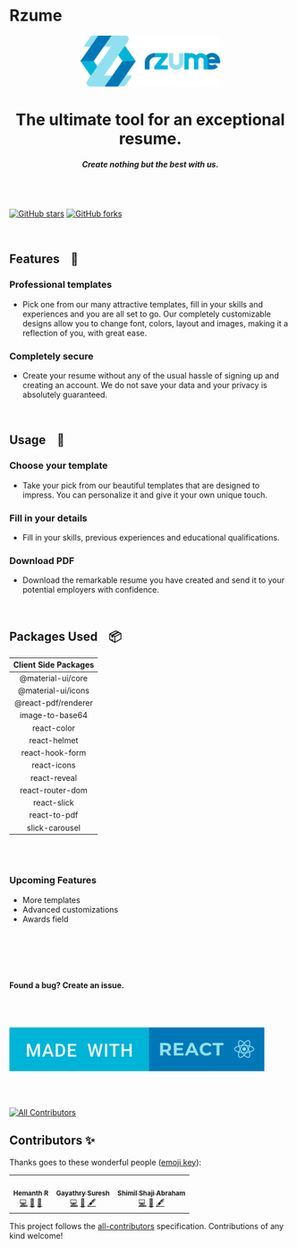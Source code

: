 # Rzume

<p align="center">
<img alt="resume builder" src="./src/assets/images/svg/logo_with_text.svg" width="250px" />
</p>

<h1 align="center">The ultimate tool for an exceptional resume.</h1>
<h5 align="center">Create nothing but the best with us.</h5>

<br><br>

[![GitHub stars](https://img.shields.io/github/stars/hhhrrrttt222111/resume-builder?color=ff69b4&style=flatsquare)](https://github.com/hhhrrrttt222111/resume-builder/stargazers)
[![GitHub forks](https://img.shields.io/github/forks/hhhrrrttt222111/resume-builder?color=blueviolet&style=flatsquare)](https://github.com/hhhrrrttt222111/resume-builder/network)

<br>

## Features &nbsp;&nbsp; :page_with_curl:

### Professional templates
* Pick one from our many attractive templates, fill in your skills and experiences and you are all set to go. Our completely customizable designs allow you to change font, colors, layout and images, making it a reflection of you, with great ease.

### Completely secure
* Create your resume without any of the usual hassle of signing up and creating an account. We do not save your data and your privacy is absolutely guaranteed.

<br>

## Usage  &nbsp;&nbsp; :scroll:

### Choose your template
* Take your pick from our beautiful templates that are designed to impress. You can personalize it and give it your own unique touch.

### Fill in your details
* Fill in your skills, previous experiences and educational qualifications.

### Download PDF
* Download the remarkable resume you have created and send it to your potential employers with confidence.
<br> 

## Packages Used &nbsp;&nbsp; :package:

| Client Side Packages  |
| :-------------: |
| @material-ui/core  |
| @material-ui/icons  |
| @react-pdf/renderer |
| image-to-base64  |
| react-color |
| react-helmet  |
| react-hook-form |
| react-icons  |
| react-reveal |
| react-router-dom  |
| react-slick  |
| react-to-pdf |
| slick-carousel |


<br><br>

### Upcoming Features &nbsp;&nbsp; 
* More templates
* Advanced customizations
* Awards field

<br><br><br><br>

#### Found a bug? Create an issue.

<br><br>

<img alt="resume builder" src="./src/assets/images/svg/Made-with-react.svg" />

<br><br>


<!-- ALL-CONTRIBUTORS-BADGE:START - Do not remove or modify this section -->
[![All Contributors](https://img.shields.io/badge/all_contributors-3-orange.svg?style=flat-square)](#contributors-)
<!-- ALL-CONTRIBUTORS-BADGE:END -->

## Contributors ✨

Thanks goes to these wonderful people ([emoji key](https://allcontributors.org/docs/en/emoji-key)):

<!-- ALL-CONTRIBUTORS-LIST:START - Do not remove or modify this section -->
<!-- prettier-ignore-start -->
<!-- markdownlint-disable -->
<table>
  <tr>
    <td align="center"><a href="https://hhhrrrttt222111.web.app/"><img src="https://avatars.githubusercontent.com/u/43471295?v=4?s=100" width="100px;" alt=""/><br /><sub><b>Hemanth R</b></sub></a><br /><a href="https://github.com/hhhrrrttt222111/resume-builder/commits?author=hhhrrrttt222111" title="Code">💻</a> <a href="#design-hhhrrrttt222111" title="Design">🎨</a> <a href="#maintenance-hhhrrrttt222111" title="Maintenance">🚧</a></td>
        <td align="center"><a href="https://iamgayathrysuresh.web.app/"><img src="https://avatars.githubusercontent.com/u/62144916?v=4?s=100" width="100px;" alt=""/><br /><sub><b>Gayathry Suresh</b></sub></a><br /><a href="https://github.com/hhhrrrttt222111/resume-builder/commits?author=Gayathry17" title="Code">💻</a> <a href="#design-Gayathry17" title="Design">🎨</a> <a href="#content-Gayathry17" title="Content">🖋</a></td>
    <td align="center"><a href="https://github.com/ShimilSAbraham"><img src="https://avatars.githubusercontent.com/u/62107737?v=4?s=100" width="100px;" alt=""/><br /><sub><b>Shimil Shaji Abraham</b></sub></a><br /><a href="https://github.com/hhhrrrttt222111/resume-builder/commits?author=ShimilSAbraham" title="Code">💻</a> <a href="#design-ShimilSAbraham" title="Design">🎨</a> <a href="#content-ShimilSAbraham" title="Content">🖋</a></td>
  </tr>
</table>

<!-- markdownlint-restore -->
<!-- prettier-ignore-end -->

<!-- ALL-CONTRIBUTORS-LIST:END -->

This project follows the [all-contributors](https://github.com/all-contributors/all-contributors) specification. Contributions of any kind welcome!
